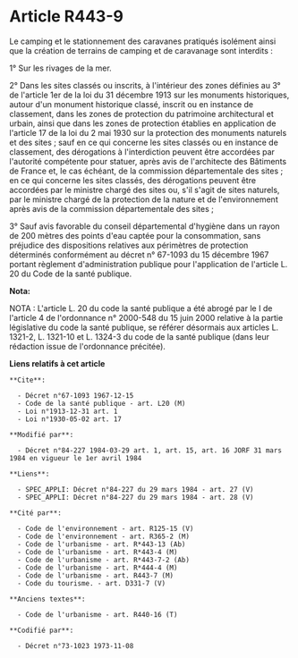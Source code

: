 # Article R443-9

Le camping et le stationnement des caravanes pratiqués isolément ainsi que la création de terrains de camping et de
caravanage sont interdits :

1° Sur les rivages de la mer.

2° Dans les sites classés ou inscrits, à l'intérieur des zones définies au 3° de l'article 1er de la loi du 31 décembre 1913
sur les monuments historiques, autour d'un monument historique classé, inscrit ou en instance de classement, dans les zones
de protection du patrimoine architectural et urbain, ainsi que dans les zones de protection établies en application de
l'article 17 de la loi du 2 mai 1930 sur la protection des monuments naturels et des sites ; sauf en ce qui concerne les
sites classés ou en instance de classement, des dérogations à l'interdiction peuvent être accordées par l'autorité compétente
pour statuer, après avis de l'architecte des Bâtiments de France et, le cas échéant, de la commission départementale des
sites ; en ce qui concerne les sites classés, des dérogations peuvent être accordées par le ministre chargé des sites ou,
s'il s'agit de sites naturels, par le ministre chargé de la protection de la nature et de l'environnement après avis de la
commission départementale des sites ;

3° Sauf avis favorable du conseil départemental d'hygiène dans un rayon de 200 mètres des points d'eau captée pour la
consommation, sans préjudice des dispositions relatives aux périmètres de protection déterminés conformément au décret n°
67-1093 du 15 décembre 1967 portant règlement d'administration publique pour l'application de l'article L. 20 du Code de la
santé publique.

**Nota:**

NOTA : L'article L. 20 du code la santé publique a été abrogé par le I de l'article 4 de l'ordonnance n° 2000-548 du 15 juin
2000 relative à la partie législative du code la santé publique, se référer désormais aux articles L. 1321-2, L. 1321-10 et
L. 1324-3 du code de la santé publique (dans leur rédaction issue de l'ordonnance précitée).

**Liens relatifs à cet article**

	**Cite**:

	  - Décret n°67-1093 1967-12-15
	  - Code de la santé publique - art. L20 (M)
	  - Loi n°1913-12-31 art. 1
	  - Loi n°1930-05-02 art. 17

	**Modifié par**:

	  - Décret n°84-227 1984-03-29 art. 1, art. 15, art. 16 JORF 31 mars 1984 en vigueur le 1er avril 1984

	**Liens**:

	  - SPEC_APPLI: Décret n°84-227 du 29 mars 1984 - art. 27 (V)
	  - SPEC_APPLI: Décret n°84-227 du 29 mars 1984 - art. 28 (V)

	**Cité par**:

	  - Code de l'environnement - art. R125-15 (V)
	  - Code de l'environnement - art. R365-2 (M)
	  - Code de l'urbanisme - art. R*443-13 (Ab)
	  - Code de l'urbanisme - art. R*443-4 (M)
	  - Code de l'urbanisme - art. R*443-7-2 (Ab)
	  - Code de l'urbanisme - art. R*444-4 (M)
	  - Code de l'urbanisme - art. R443-7 (M)
	  - Code du tourisme. - art. D331-7 (V)

	**Anciens textes**:

	  - Code de l'urbanisme - art. R440-16 (T)

	**Codifié par**:

	  - Décret n°73-1023 1973-11-08
